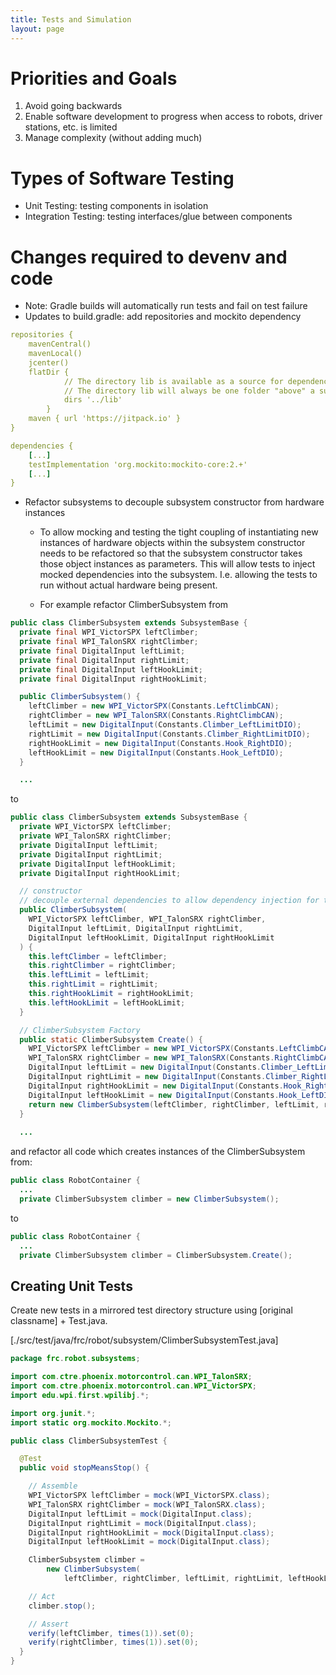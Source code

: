 ```yaml
---
title: Tests and Simulation
layout: page
---
```


# Priorities and Goals

1. Avoid going backwards
2. Enable software development to progress when access to robots, driver stations, etc. is limited
3. Manage complexity (without adding much)

# Types of Software Testing

- Unit Testing: testing components in isolation
- Integration Testing: testing interfaces/glue between components

# Changes required to devenv and code

- Note: Gradle builds will automatically run tests and fail on test failure
- Updates to build.gradle: add repositories and mockito dependency

```yaml
repositories {
    mavenCentral()
    mavenLocal()
    jcenter()
    flatDir {
            // The directory lib is available as a source for dependencies - we put any JAR files here
            // The directory lib will always be one folder "above" a subproject folder - thus the ".."
            dirs '../lib'
        }
    maven { url 'https://jitpack.io' }
}
```

```yaml
dependencies {
    [...]
    testImplementation 'org.mockito:mockito-core:2.+'
    [...]
}
```
- Refactor subsystems to decouple subsystem constructor from hardware instances

  - To allow mocking and testing the tight coupling of instantiating new instances of hardware objects within the subsystem constructor needs to be refactored so that the subsystem constructor takes those object instances as parameters. This will allow tests to inject mocked dependencies into the subsystem. I.e. allowing the tests to run without actual hardware being present. 
  
  - For example refactor ClimberSubsystem from

```java
public class ClimberSubsystem extends SubsystemBase {
  private final WPI_VictorSPX leftClimber;
  private final WPI_TalonSRX rightClimber;
  private final DigitalInput leftLimit;
  private final DigitalInput rightLimit;
  private final DigitalInput leftHookLimit;
  private final DigitalInput rightHookLimit;

  public ClimberSubsystem() {
    leftClimber = new WPI_VictorSPX(Constants.LeftClimbCAN);
    rightClimber = new WPI_TalonSRX(Constants.RightClimbCAN);
    leftLimit = new DigitalInput(Constants.Climber_LeftLimitDIO);
    rightLimit = new DigitalInput(Constants.Climber_RightLimitDIO);
    rightHookLimit = new DigitalInput(Constants.Hook_RightDIO);
    leftHookLimit = new DigitalInput(Constants.Hook_LeftDIO);
  }

  ...
```

to

```java
public class ClimberSubsystem extends SubsystemBase {
  private WPI_VictorSPX leftClimber;
  private WPI_TalonSRX rightClimber;
  private DigitalInput leftLimit;
  private DigitalInput rightLimit;
  private DigitalInput leftHookLimit;
  private DigitalInput rightHookLimit;

  // constructor
  // decouple external dependencies to allow dependency injection for testing
  public ClimberSubsystem(
    WPI_VictorSPX leftClimber, WPI_TalonSRX rightClimber,
    DigitalInput leftLimit, DigitalInput rightLimit,
    DigitalInput leftHookLimit, DigitalInput rightHookLimit
  ) {
    this.leftClimber = leftClimber;
    this.rightClimber = rightClimber;
    this.leftLimit = leftLimit;
    this.rightLimit = rightLimit;
    this.rightHookLimit = rightHookLimit;
    this.leftHookLimit = leftHookLimit;
  }

  // ClimberSubsystem Factory
  public static ClimberSubsystem Create() {
    WPI_VictorSPX leftClimber = new WPI_VictorSPX(Constants.LeftClimbCAN);
    WPI_TalonSRX rightClimber = new WPI_TalonSRX(Constants.RightClimbCAN);
    DigitalInput leftLimit = new DigitalInput(Constants.Climber_LeftLimitDIO);
    DigitalInput rightLimit = new DigitalInput(Constants.Climber_RightLimitDIO);
    DigitalInput rightHookLimit = new DigitalInput(Constants.Hook_RightDIO);
    DigitalInput leftHookLimit = new DigitalInput(Constants.Hook_LeftDIO);
    return new ClimberSubsystem(leftClimber, rightClimber, leftLimit, rightLimit, leftHookLimit, rightHookLimit);
  }
  
  ...
```

and refactor all code which creates instances of the ClimberSubsystem from:

```java
public class RobotContainer {
  ...
  private ClimberSubsystem climber = new ClimberSubsystem();
```

to

```java
public class RobotContainer {
  ...
  private ClimberSubsystem climber = ClimberSubsystem.Create();
```

## Creating Unit Tests

Create new tests in a mirrored test directory structure using [original classname] + Test.java.

[./src/test/java/frc/robot/subsystem/ClimberSubsystemTest.java]

```java
package frc.robot.subsystems;

import com.ctre.phoenix.motorcontrol.can.WPI_TalonSRX;
import com.ctre.phoenix.motorcontrol.can.WPI_VictorSPX;
import edu.wpi.first.wpilibj.*;

import org.junit.*;
import static org.mockito.Mockito.*;

public class ClimberSubsystemTest {

  @Test
  public void stopMeansStop() {

    // Assemble
    WPI_VictorSPX leftClimber = mock(WPI_VictorSPX.class);
    WPI_TalonSRX rightClimber = mock(WPI_TalonSRX.class);
    DigitalInput leftLimit = mock(DigitalInput.class);
    DigitalInput rightLimit = mock(DigitalInput.class);
    DigitalInput rightHookLimit = mock(DigitalInput.class);
    DigitalInput leftHookLimit = mock(DigitalInput.class);

    ClimberSubsystem climber =
        new ClimberSubsystem(
            leftClimber, rightClimber, leftLimit, rightLimit, leftHookLimit, rightHookLimit);

    // Act
    climber.stop();

    // Assert
    verify(leftClimber, times(1)).set(0);
    verify(rightClimber, times(1)).set(0);
  }
}
```